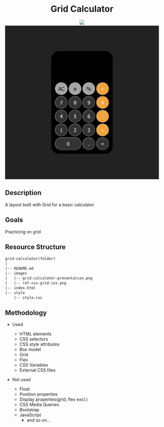 <div align=center>
	<h1>Grid Calculator</h1>
</div>

<div align="center">
	<a href="https://ehkarabas.github.io/html-css-exercises/grid-calculator/">
		<img src="https://img.shields.io/badge/live-%23.svg?&style=for-the-badge&logo=www&logoColor=white%22&color=black">
	</a>
	<br>
	<img src="./images/grid-calculator-presentation.png"/>
</div>

## Description

A layout built with Grid for a basic calculator

## Goals

Practicing on grid

## Resource Structure 

```
grid-calculator(folder)
|
|-- README.md
|-- images
|   |-- grid-calculator-presentation.png
|   |-- ref-css-grid-ios.png
|-- index.html
|-- style
    |-- style.css
```


## Methodology

* Used

	* HTML elements
	* CSS selectors
	* CSS style attributes
	* Box model
	* Grid
	* Flex
	* CSS Variables
	* External CSS files


* Not used

	* Float
	* Position properties
	* Display properties(grid, flex excl.)
	* CSS Media Queries
	* Bootstrap
	* JavaScript
		* and so on...


